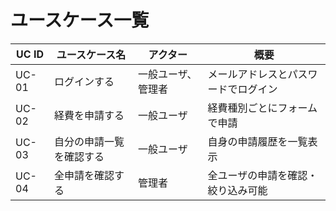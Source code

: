 # ユースケース一覧

| UC ID | ユースケース名           | アクター        | 概要                         |
|-------|--------------------------|------------------|------------------------------|
| UC-01 | ログインする             | 一般ユーザ、管理者 | メールアドレスとパスワードでログイン |
| UC-02 | 経費を申請する           | 一般ユーザ        | 経費種別ごとにフォームで申請   |
| UC-03 | 自分の申請一覧を確認する | 一般ユーザ        | 自身の申請履歴を一覧表示       |
| UC-04 | 全申請を確認する         | 管理者            | 全ユーザの申請を確認・絞り込み可能 |
